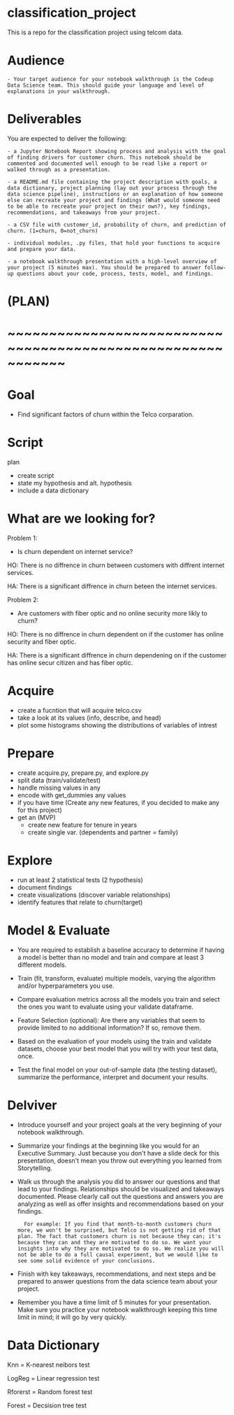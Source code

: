 # classification_project
This is a repo for the classification project using telcom data.


# Audience

    - Your target audience for your notebook walkthrough is the Codeup Data Science team. This should guide your language and level of explanations in your walkthrough.


# Deliverables

You are expected to deliver the following:

    - a Jupyter Notebook Report showing process and analysis with the goal of finding drivers for customer churn. This notebook should be commented and documented well enough to be read like a report or walked through as a presentation.

    - a README.md file containing the project description with goals, a data dictionary, project planning (lay out your process through the data science pipeline), instructions or an explanation of how someone else can recreate your project and findings (What would someone need to be able to recreate your project on their own?), key findings, recommendations, and takeaways from your project.

    - a CSV file with customer_id, probability of churn, and prediction of churn. (1=churn, 0=not_churn)

    - individual modules, .py files, that hold your functions to acquire and prepare your data.

    - a notebook walkthrough presentation with a high-level overview of your project (5 minutes max). You should be prepared to answer follow-up questions about your code, process, tests, model, and findings.

# (__PLAN__)

# ~~~~~~~~~~~~~~~~~~~~~~~~~~~~~~~~~~~~~~~~~~~~~~~~~~~~~~~~~~~
# Goal 
- Find significant factors of churn within the Telco corparation.

# Script

plan 
- create script
- state my hypothesis and alt. hypothesis
- include a data dictionary

# What are we looking for? 

Problem 1:

- Is churn dependent on internet service? 

HO: There is no diffrence in churn between customers with diffrent internet services.

HA: There is a significant diffrence in churn beteen the internet services. 

Problem 2:

- Are customers with fiber optic and no online security more likly to churn?

HO: There is no diffrence in churn dependent on if the customer has online security and fiber optic.

HA: There is a significant diffrence in churn dependening on if the customer has online secur citizen and has fiber optic.


# Acquire

- create a fucntion that will acquire telco.csv
- take a look at its values (info, describe, and head)
- plot some histograms showing the distributions of         variables of intrest

# Prepare
- create acquire.py, prepare.py, and explore.py
- split data (train/validate/test)
- handle missing values in any
- encode with get_dummies any values
- if you have time (Create any new features, if you decided to make any for this project)
- get an (MVP)
    - create new feature for tenure in years
    - create single var. (dependents and partner = family)

# Explore
- run at least 2 statistical tests (2 hypothesis)
- document findings
- create visualizations (discover variable relationships)
- identify features that relate to churn(target)

# Model & Evaluate 
- You are required to establish a baseline accuracy to determine if having a model is better than no model and train and compare at least 3 different models.

- Train (fit, transform, evaluate) multiple models, varying the algorithm and/or hyperparameters you use.

- Compare evaluation metrics across all the models you train and select the ones you want to evaluate using your validate dataframe.

- Feature Selection (optional): Are there any variables that seem to provide limited to no additional information? If so, remove them.

- Based on the evaluation of your models using the train and validate datasets, choose your best model that you will try with your test data, once.

- Test the final model on your out-of-sample data (the testing dataset), summarize the performance, interpret and document your results.

# Delviver
- Introduce yourself and your project goals at the very beginning of your notebook walkthrough.

- Summarize your findings at the beginning like you would for an Executive Summary. Just because you don't have a slide deck for this presentation, doesn't mean you throw out everything you learned from Storytelling.

- Walk us through the analysis you did to answer our questions and that lead to your findings. Relationships should be visualized and takeaways documented. Please clearly call out the questions and answers you are analyzing as well as offer insights and recommendations based on your findings.

        For example: If you find that month-to-month customers churn more, we won't be surprised, but Telco is not getting rid of that plan. The fact that customers churn is not because they can; it's because they can and they are motivated to do so. We want your insights into why they are motivated to do so. We realize you will not be able to do a full causal experiment, but we would like to see some solid evidence of your conclusions.

- Finish with key takeaways, recommendations, and next steps and be prepared to answer questions from the data science team about your project.

- Remember you have a time limit of 5 minutes for your presentation. Make sure you practice your notebook walkthrough keeping this time limit in mind; it will go by very quickly.

# Data Dictionary

Knn = K-nearest neibors test 

LogReg = Linear regression test

Rforerst = Random forest test

Forest = Decsision tree test 